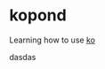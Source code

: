 # kopond
Learning how to use [ko](https://github.com/google/go-containerregistry/tree/master/cmd/ko)

dasdas
